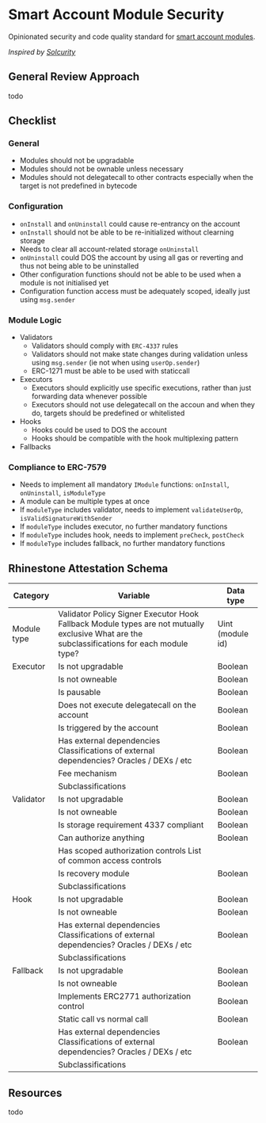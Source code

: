 # Smart Account Module Security

Opinionated security and code quality standard for [smart account modules](https://blog.rhinestone.wtf/wtf-is-modular-account-abstraction-7f1621604812).

_Inspired by [Solcurity](https://github.com/transmissions11/solcurity)_

## General Review Approach

todo

## Checklist

### General

- Modules should not be upgradable
- Modules should not be ownable unless necessary
- Modules should not delegatecall to other contracts especially when the target is not predefined in bytecode

### Configuration

- `onInstall` and `onUninstall` could cause re-entrancy on the account
- `onInstall` should not be able to be re-initialized without clearning storage
- Needs to clear all account-related storage `onUninstall`
- `onUninstall` could DOS the account by using all gas or reverting and thus not being able to be uninstalled
- Other configuration functions should not be able to be used when a module is not initialised yet
- Configuration function access must be adequately scoped, ideally just using `msg.sender`

### Module Logic

- Validators
  - Validators should comply with `ERC-4337` rules
  - Validators should not make state changes during validation unless using `msg.sender` (ie not when using `userOp.sender`)
  - ERC-1271 must be able to be used with staticcall
- Executors
  - Executors should explicitly use specific executions, rather than just forwarding data whenever possible
  - Executors should not use delegatecall on the accoun and when they do, targets should be predefined or whitelisted
- Hooks
  - Hooks could be used to DOS the account
  - Hooks should be compatible with the hook multiplexing pattern
- Fallbacks

### Compliance to ERC-7579

- Needs to implement all mandatory `IModule` functions: `onInstall`, `onUninstall`, `isModuleType`
- A module can be multiple types at once
- If `moduleType` includes validator, needs to implement `validateUserOp`, `isValidSignatureWithSender`
- If `moduleType` includes executor, no further mandatory functions
- If `moduleType` includes hook, needs to implement `preCheck`, `postCheck`
- If `moduleType` includes fallback, no further mandatory functions

## Rhinestone Attestation Schema

| Category    | Variable                                                                                                                                     | Data type        |
| ----------- | -------------------------------------------------------------------------------------------------------------------------------------------- | ---------------- |
| Module type | Validator Policy Signer Executor Hook Fallback Module types are not mutually exclusive What are the subclassifications for each module type? | Uint (module id) |
| Executor    | Is not upgradable                                                                                                                            | Boolean          |
|             | Is not owneable                                                                                                                              | Boolean          |
|             | Is pausable                                                                                                                                  | Boolean          |
|             | Does not execute delegatecall on the account                                                                                                 | Boolean          |
|             | Is triggered by the account                                                                                                                  | Boolean          |
|             | Has external dependencies Classifications of external dependencies? Oracles / DEXs / etc                                                     | Boolean          |
|             | Fee mechanism                                                                                                                                | Boolean          |
|             | Subclassifications                                                                                                                           |                  |
| Validator   | Is not upgradable                                                                                                                            | Boolean          |
|             | Is not owneable                                                                                                                              | Boolean          |
|             | Is storage requirement 4337 compliant                                                                                                        | Boolean          |
|             | Can authorize anything                                                                                                                       | Boolean          |
|             | Has scoped authorization controls List of common access controls                                                                             |                  |
|             | Is recovery module                                                                                                                           | Boolean          |
|             | Subclassifications                                                                                                                           |                  |
| Hook        | Is not upgradable                                                                                                                            | Boolean          |
|             | Is not owneable                                                                                                                              | Boolean          |
|             | Has external dependencies Classifications of external dependencies? Oracles / DEXs / etc                                                     | Boolean          |
|             | Subclassifications                                                                                                                           |                  |
| Fallback    | Is not upgradable                                                                                                                            | Boolean          |
|             | Is not owneable                                                                                                                              | Boolean          |
|             | Implements ERC2771 authorization control                                                                                                     | Boolean          |
|             | Static call vs normal call                                                                                                                   | Boolean          |
|             | Has external dependencies Classifications of external dependencies? Oracles / DEXs / etc                                                     | Boolean          |
|             | Subclassifications                                                                                                                           |                  |

## Resources

todo
